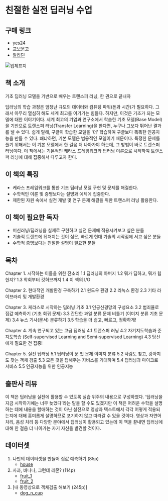 # 친절한 실전 딥러닝 수업

## 구매 링크

- [yes24](http://www.yes24.com/Product/Goods/89649505?scode=032&OzSrank=1)
- [교보문고](http://www.kyobobook.co.kr/product/detailViewKor.laf?ejkGb=KOR&mallGb=KOR&barcode=9791190014809&orderClick=LET&Kc=)
- [알라딘](https://www.aladin.co.kr/shop/wproduct.aspx?ItemId=236205748)

![입체표지](https://user-images.githubusercontent.com/21074282/77288089-650ab800-6d1a-11ea-83e3-aea5886e9661.png)

## 책 소개

기초 딥러닝 모델을 기반으로 배우는 트랜스퍼 러닝,
한 권으로 끝내자

딥러닝의 학습 과정은 엄청난 규모의 데이터와 컴퓨팅 파워(돈과 시간)가 필요하다. 그래서 아무리 열심히 해도 세계 최고를 이기기는 힘들다. 하지만, 이것은 기초가 되는 모델에 대한 이야기이다. 세계 최고의 기업과 연구소에서 학습한 기초 모델(Base Model)을 기반으로 트랜스퍼 러닝(Transfer Learning)을 한다면, 누구나 그보다 뛰어난 결과를 낼 수 있다. 쉽게 말해, 구글이 학습한 모델을 '더' 학습하여 구글보다 똑똑한 인공지능을 만들 수 있다. 왜냐하면, 기본 모델은 범용적인 모델이기 때문이다. 특정한 문제를 풀기 위해서는 이 기본 모델에서 한 걸음 더 나아가야 하는데, 그 방법이 바로 트랜스퍼 러닝이다. 이 책에서는 기본적인 케라스 프레임워크와 딥러닝 이론으로 시작하여 트랜스퍼 러닝에 대해 집중해서 다루고자 한다.

## 이 책의 특징

- 케라스 프레임워크를 통한 기초 딥러닝 모델 구현 및 문제를 해결한다.
- 수학적인 이론 및 증명보다는 설명과 예제에 집중한다.
- 제한된 자원 속에서 실전 개발 및 연구 문제 해결을 위한 트랜스퍼 러닝 활용한다.

## 이 책이 필요한 독자

- 머신러닝/딥러닝을 실제로 구현하고 실전 문제에 적용시켜보고 싶은 분들
- 기술적 트렌드에 뒤쳐지는 것이 싫은, 빠르게 현대 기술의 시작점에 서고 싶은 분들
- 수학적 증명보다는 친절한 설명이 필요한 분들

## 목차

Chapter 1. 시작하는 이들을 위한 잔소리
1.1 딥러닝의 아버지 
1.2 뭐가 딥하고, 뭐가 힙한지? 
1.3 학회부터 깃허브까지 
1.4 이 책의 I/O 

Chapter 2. 현대적인 개발환경 구축하기 
2.1 윈도우 환경 
2.2 리눅스 환경 
2.3 기타 라이브러리 및 개발환경 

Chapter 3. 케라스로 시작하는 딥러닝 기초 
3.1 인공신경망의 구성요소 
3.2 범죄율로 집값 예측하기 (기초 회귀 문제) 
3.3 간단한 과일 분류 문제 비틀기 (이미지 분류 기초 문제) 
3.4 뉴스 기사(문서) 분류하기 
3.5 학습을 더 쉽고, 빠르고, 정확하게! 

Chapter 4. 계속 연구되고 있는 고급 딥러닝 
4.1 트랜스퍼 러닝 
4.2 자기지도학습과 준지도학습 (Self-supervised Learning and Semi-supervised Learning) 
4.3 당신에게 필요한 건 집중! 

Chapter 5. 실전 딥러닝 
5.1 딥러닝이 푼 첫 문제 이미지 분류 
5.2 사람도 찾고, 강아지도 찾는 객체 검출 
5.3 모든 것을 답해주는 자비스를 기대하며 
5.4 딥러닝과 마이크로 서비스 
5.5 인공지능을 위한 인공지능 

## 출판사 리뷰
이 책은 딥러닝을 실전에 활용할 수 있도록 실습 위주의 내용으로 구성하였다. ‘딥러닝을 지금 시작하기에는 너무 늦었다’라는 말을 할 수도 있겠지만 이 책은 어려운 수학을 설명하는 데에 내용을 할애하는 것이 아닌 실전으로 영상과 텍스트에서 각각 어떻게 적용되는지에 대해 흥미롭게 설명하므로 포기하지 않고 따라갈 수 있을 것이다. 영상과 자연어 처리, 음성 처리 등 다양한 분야에서 딥러닝이 활용되고 있는데 이 책을 끝내면 딥러닝에 대해 한 걸음 더 나아가는 자기 자신을 발견할 것이다.

## 데이터셋
1. 나만의 데이터셋을 만들어 집값 예측하기 (85p)
    - [house](https://drive.google.com/open?id=1a2KOvkiJnTReyO6plvZrbyn1OAC8s-oj)
2. 사과, 바나나, 그런데 레몬? (114p)
    - [fruit_1](https://drive.google.com/open?id=1M6lWa4tmvZjcdJs4ZIe9mc0JRWi0Tjmy)
    - [fruit_2](https://drive.google.com/open?id=13nucqxC0gPD6f-LYX4y7KlTjV8J5ofhf)
3. [내 동영상으로 객체검출 해보기 (245p)]
    - [dog_n_cup](https://drive.google.com/open?id=1B2YNvfEupW4sxvb6QcdISvhYHicgvKYJ)